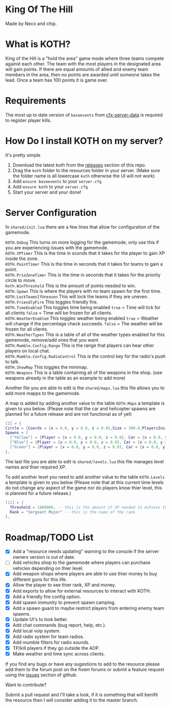 King Of The Hill
=
Made by Neco and chip.

What is KOTH?
=

King of the Hill is a "hold the area" game mode where three teams compete against each other. The team with the most players in the designated area will gain points. If there are equal amounts of allied and enemy team members in the area, then no points are awarded until someone takes the lead. Once a team has 100 points it is game over.

Requirements
=

The most up to date version of `baseevents` from [cfx-server-data](https://github.com/citizenfx/cfx-server-data) is required to register player kills.

How Do I install KOTH on my server?
=

It's pretty simple

1. Download the latest koth from the [releases](https://github.com/The-Neco/KOTH/releases/latest) section of this repo.
2. Drag the `koth` folder to the resources folder in your server. (Make sure the folder name is all lowercase `koth` otherwise the UI will not work)
3. Add `ensure baseevents` to your `server.cfg`
4. Add `ensure koth` to your `server.cfg`
5. Start your server and your done!

Server Configuration
=

In `shared/init.lua` there are a few lines that allow for configuration of the gamemode.

`KOTH.Debug` This turns on more logging for the gamemode, only use this if you are experiencing issues with the gamemode.</br>
`KOTH.XPTimer` This is the time in sconds that it takes for the player to gain XP inside the zone.</br>
`KOTH.PointTimer` This is the time in seconds that it takes for teams to gain a point.</br>
`KOTH.PrioZoneTimer` This is the time in seconds that it takes for the priority circle to move.</br>
`Koth.WinThreshold` This is the amount of points needed to win.</br>
`KOTH.Spawn` This is where the players with no team spawn for the first time.</br>
`KOTH.LockTeamsIfUneaven` This will lock the teams if they are uneven.</br>
`KOTH.FriendlyFire` This toggles friendly fire.</br>
`KOTH.TimeEnabled` This toggles time being enabled `true` = Time will tick for all clients `false` = Time will be frozen for all clients.</br>
`KOTH.WeatherEnabled` This toggles weather being enabled `true` = Weather will change if the percentage check succeeds. `false` = The weather will be frozen for all clients.</br>
`KOTH.WeatherTypes` This is a table of all of the weather types enabled for this gamemode, remove/add ones that you want.</br>
`KOTH.Mumble.Config.Range` This is the range that players can hear other players on local chat.</br>
`KOTH.Mumble.Config.RadioControl` This is the control key for the radio's push to talk.</br>
`KOTH.ShowMap` This toggles the minimap.</br>
`KOTH.Weapons` This is a table containing all of the weapons in the shop. (use weapons already in the table as an example to add more)</br>

Another file you are able to edit is the `shared/maps.lua` this file allows you to add more mapps to the gamemode.

A map is added by adding another value to the table `KOTH.Maps` a template is given to you below. (Please note that the car and helicopter spawns are planned for a future release and are not functional as of yet)

```lua
[2] = {
Circle = {Coords = {x = 0.0, y = 0.0, z = 0.0},Size = 300.0,PlayersInside = {}}, -- This is the XYZ coordinates and the size of the main circle.
Spawns = {
  ["Yellow"] = {Player = {x = 0.0, y = 0.0, z = 0.0}, Car = {x = 0.0, y = 0.0, z = 0.0, h = 0.0}, Helicopter = {x = 0.0, y = 0.0, z = 0.0, h = 0.0}}, -- This is the XYZ coordinates for the spawn of the Yellow team.
  ["Blue"] = {Player = {x = 0.0, y = 0.0, z = 0.0}, Car = {x = 0.0, y = 0.0, z = 0.0, h = 0.0}, Helicopter = {x = 0.0, y = 0.0, z = 0.0, h = 0.0}}, -- This is the XYZ coordinates for the spawn of the Blue team.
  ["Green"] = {Player = {x = 0.0, y = 0.0, z = 0.0}, Car = {x = 0.0, y = 0.0, z = 0.0, h = 0.0}, Helicopter = {x = 0.0, y = 0.0, z = 0.0, h = 0.0}}, -- This is the XYZ coordinates for the spawn of the Green team.
},
```

The last file you are able to edit is `shared/levels.lua` this file manages level names and thier required XP.

To add another level you need to add another value to the table `KOTH.Levels` a template is given to you below (Please note that at this current time levels do not change any aspect of the game nor do players know thier level, this is planned for a future release.)

```lua
[11] = {
  Threshold = 1000000, -- this is the amount of XP needed to achieve this rank, players are reset to 0 every time they rank up.
  Rank = "Sergeant Major" -- this is the name of the rank.
},
```

Roadmap/TODO List
=

- [x] Add a "resource needs updating" warning to the console if the server owners version is out of date.
- [ ] Add vehicles shop to the gamemode where players can purchase vehicles depending on thier level.
- [x] Add weapon shops where players are able to use thier money to buy different guns for this life.
- [x] Allow the player to see thier rank, XP and money.
- [x] Add exports to allow for external resources to interact with KOTH.
- [x] Add a friendly fire config option.
- [x] Add spawn immunity to prevent spawn camping.
- [x] Add a spawn guard to maybe restrict players from entering enemy team spawns.
- [x] Update UI's to look better.
- [x] Add chat commands (bug report, help, etc.).
- [x] Add local voip system.
- [x] Add radio system for team radios.
- [x] Add mumble filters for radio sounds.
- [x] TP/kill players if they go outside the AOP.
- [x] Make weather and time sync across clients.

If you find any bugs or have any sugestions to add to the resource please add them to the forum post on the fivem forums or submit a feature request using the [issues](https://github.com/The-Neco/KOTH/issues) section of github.

Want to contribute?

Submit a pull request and I'll take a look, if it is something that will benifit the resource then I will consider adding it to the master branch.
